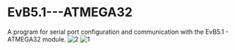 # EvB5.1---ATMEGA32
A program for serial port configuration and communication with the EvB5.1 - ATMEGA32 module.
![2](https://github.com/user-attachments/assets/5801d979-97da-4199-bae5-991701565236)
![1](https://github.com/user-attachments/assets/7dcc9f29-225c-4df1-8f28-7d7d3974bd85)
